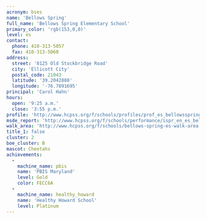 ```yaml
---
acronym: bses
name: 'Bellows Spring'
full_name: 'Bellows Spring Elementary School'
primary_color: 'rgb(153,0,0)'
level: es
contact:
  phone: 410-313-5057
  fax: 410-313-5060
address:
  street: '8125 Old Stockbridge Road'
  city: 'Ellicott City'
  postal_code: 21043
  latitude: '39.2042888'
  longitude: '-76.7891695'
principal: 'Carol Hahn'
hours:
  open: '9:25 a.m.'
  close: '3:55 p.m.'
profile: 'http://www.hcpss.org/f/schools/profiles/prof_es_bellowsspring.pdf'
msde_report: 'http://www.hcpss.org/f/schools/performance/ispr_en_es_bellowsspring.pdf'
walk_area: 'http://www.hcpss.org/f/schools/bellows-spring-es-walk-area.pdf'
title_1: false
cluster: 2
boe_cluster: B
mascot: Cheetahs
achievements:
  -
    machine_name: pbis
    name: 'PBIS Maryland'
    level: Gold
    color: FECC6A
  -
    machine_name: healthy_howard
    name: 'Healthy Howard School'
    level: Platinum
---
```

